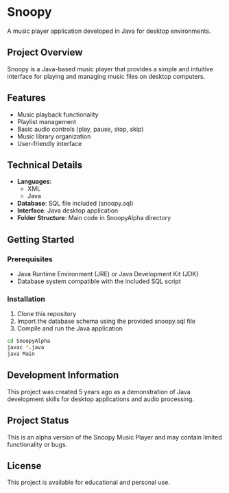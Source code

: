 # Snoopy

A music player application developed in Java for desktop environments.

## Project Overview

Snoopy is a Java-based music player that provides a simple and intuitive interface for playing and managing music files on desktop computers.

## Features

- Music playback functionality
- Playlist management
- Basic audio controls (play, pause, stop, skip)
- Music library organization
- User-friendly interface

## Technical Details

- **Languages**:
  - XML 
  - Java 
- **Database**: SQL file included (snoopy.sql)
- **Interface**: Java desktop application
- **Folder Structure**: Main code in SnoopyAlpha directory

## Getting Started

### Prerequisites
- Java Runtime Environment (JRE) or Java Development Kit (JDK)
- Database system compatible with the included SQL script

### Installation
1. Clone this repository
2. Import the database schema using the provided snoopy.sql file
3. Compile and run the Java application

```bash
cd SnoopyAlpha
javac *.java
java Main
```

## Development Information

This project was created 5 years ago as a demonstration of Java development skills for desktop applications and audio processing.

## Project Status

This is an alpha version of the Snoopy Music Player and may contain limited functionality or bugs.

## License

This project is available for educational and personal use.

